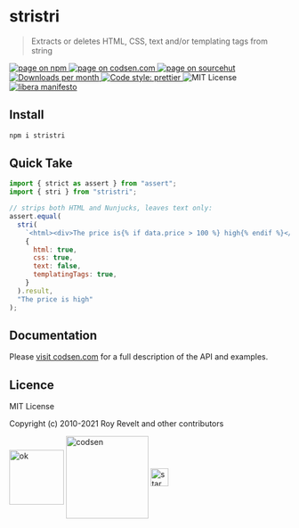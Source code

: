 # stristri

> Extracts or deletes HTML, CSS, text and/or templating tags from string

<div class="package-badges">
  <a href="https://www.npmjs.com/package/stristri" rel="nofollow noreferrer noopener">
    <img src="https://img.shields.io/badge/-npm-blue?style=flat-square" alt="page on npm">
  </a>
  <a href="https://codsen.com/os/stristri" rel="nofollow noreferrer noopener">
    <img src="https://img.shields.io/badge/-codsen-blue?style=flat-square" alt="page on codsen.com">
  </a>
  <a href="https://git.sr.ht/~royston/codsen/tree/master/packages/stristri" rel="nofollow noreferrer noopener">
    <img src="https://img.shields.io/badge/-sourcehut-blue?style=flat-square" alt="page on sourcehut">
  </a>
  <a href="https://npmcharts.com/compare/stristri?interval=30" rel="nofollow noreferrer noopener" target="_blank">
    <img src="https://img.shields.io/npm/dm/stristri.svg?style=flat-square" alt="Downloads per month">
  </a>
  <a href="https://prettier.io" rel="nofollow noreferrer noopener" target="_blank">
    <img src="https://img.shields.io/badge/code_style-prettier-brightgreen.svg?style=flat-square" alt="Code style: prettier">
  </a>
  <img src="https://img.shields.io/badge/licence-MIT-brightgreen.svg?style=flat-square" alt="MIT License">
  <a href="https://liberamanifesto.com" rel="nofollow noreferrer noopener" target="_blank">
    <img src="https://img.shields.io/badge/libera-manifesto-lightgrey.svg?style=flat-square" alt="libera manifesto">
  </a>
</div>

## Install

```bash
npm i stristri
```

## Quick Take

```js
import { strict as assert } from "assert";
import { stri } from "stristri";

// strips both HTML and Nunjucks, leaves text only:
assert.equal(
  stri(
    `<html><div>The price is{% if data.price > 100 %} high{% endif %}</div>`,
    {
      html: true,
      css: true,
      text: false,
      templatingTags: true,
    }
  ).result,
  "The price is high"
);
```

## Documentation

Please [visit codsen.com](https://codsen.com/os/stristri/) for a full description of the API and examples.

## Licence

MIT License

Copyright (c) 2010-2021 Roy Revelt and other contributors

<img src="https://codsen.com/images/png-codsen-ok.png" width="98" alt="ok" align="center"> <img src="https://codsen.com/images/png-codsen-1.png" width="148" alt="codsen" align="center"> <img src="https://codsen.com/images/png-codsen-star-small.png" width="32" alt="star" align="center">
